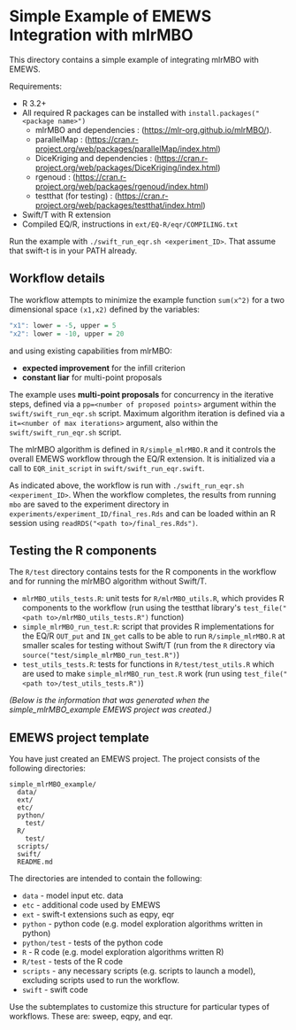 # Simple Example of EMEWS Integration with mlrMBO

This directory contains a simple example of integrating mlrMBO with
EMEWS.

Requirements:

- R 3.2+
- All required R packages can be installed with
  `install.packages("<package name>")`
  - mlrMBO and dependencies : (https://mlr-org.github.io/mlrMBO/).
  - parallelMap : (https://cran.r-project.org/web/packages/parallelMap/index.html)
  - DiceKriging and dependencies : (https://cran.r-project.org/web/packages/DiceKriging/index.html)
  - rgenoud : (https://cran.r-project.org/web/packages/rgenoud/index.html)
  - testthat (for testing) : (https://cran.r-project.org/web/packages/testthat/index.html)
- Swift/T with R extension
- Compiled EQ/R, instructions in `ext/EQ-R/eqr/COMPILING.txt`

Run the example with `./swift_run_eqr.sh <experiment_ID>`. That assume that swift-t is in your PATH already.

## Workflow details

The workflow attempts to minimize the example function `sum(x^2)` for a two dimensional space `(x1,x2)` defined by the variables:

```R
"x1": lower = -5, upper = 5
"x2": lower = -10, upper = 20
```

and using existing capabilities from mlrMBO:

- **expected improvement** for the infill criterion
- **constant liar** for multi-point proposals

The example uses **multi-point proposals** for concurrency in the iterative steps, defined via a `pp=<number of proposed points>` argument within the `swift/swift_run_eqr.sh` script. Maximum algorithm iteration is defined via a `it=<number of max iterations>` argument, also within the `swift/swift_run_eqr.sh` script.

The mlrMBO algorithm is defined in `R/simple_mlrMBO.R` and it controls the overall EMEWS workflow through the EQ/R extension. It is initialized via a call to `EQR_init_script` in `swift/swift_run_eqr.swift`.

As indicated above, the workflow is run with `./swift_run_eqr.sh <experiment_ID>`. When the workflow completes, the results from running `mbo` are saved to the experiment directory in `experiments/experiment_ID/final_res.Rds` and can be loaded within an R session using `readRDS("<path to>/final_res.Rds")`.

## Testing the R components

The `R/test` directory contains tests for the R components in the workflow and for running the mlrMBO algorithm without Swift/T.

- `mlrMBO_utils_tests.R`: unit tests for `R/mlrMBO_utils.R`, which provides R components to the workflow (run using the testthat library's `test_file("<path to>/mlrMBO_utils_tests.R")` function)
- `simple_mlrMBO_run_test.R`: script that provides R implementations for the EQ/R `OUT_put` and `IN_get` calls to be able to run `R/simple_mlrMBO.R` at smaller scales for testing without Swift/T (run from the `R` directory via `source("test/simple_mlrMBO_run_test.R")`)
- `test_utils_tests.R`: tests for functions in `R/test/test_utils.R` which are used to make `simple_mlrMBO_run_test.R` work (run using `test_file("<path to>/test_utils_tests.R")`)

_(Below is the information that was generated when the simple_mlrMBO_example EMEWS project was created.)_

## EMEWS project template

You have just created an EMEWS project.
The project consists of the following directories:

```
simple_mlrMBO_example/
  data/
  ext/
  etc/
  python/
    test/
  R/
    test/
  scripts/
  swift/
  README.md
```

The directories are intended to contain the following:

- `data` - model input etc. data
- `etc` - additional code used by EMEWS
- `ext` - swift-t extensions such as eqpy, eqr
- `python` - python code (e.g. model exploration algorithms written in python)
- `python/test` - tests of the python code
- `R` - R code (e.g. model exploration algorithms written R)
- `R/test` - tests of the R code
- `scripts` - any necessary scripts (e.g. scripts to launch a model), excluding
  scripts used to run the workflow.
- `swift` - swift code

Use the subtemplates to customize this structure for particular types of
workflows. These are: sweep, eqpy, and eqr.
